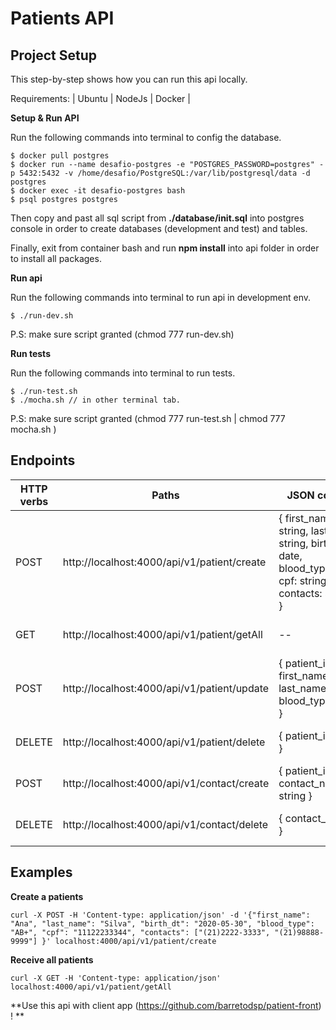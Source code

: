 # Patients API

## Project Setup
This step-by-step shows how you can run this api locally.

Requirements:  | Ubuntu | NodeJs | Docker | 

**Setup & Run API**

Run the following commands into terminal to config the database.


``` 
$ docker pull postgres
$ docker run --name desafio-postgres -e "POSTGRES_PASSWORD=postgres" -p 5432:5432 -v /home/desafio/PostgreSQL:/var/lib/postgresql/data -d postgres
$ docker exec -it desafio-postgres bash
$ psql postgres postgres

``` 
Then copy and past all sql script from **./database/init.sql** into postgres console in order to create databases (development and test) and tables.

Finally, exit from container bash and run **npm install** into api folder in order to install all packages.

**Run api**

Run the following commands into terminal to run api in development env.

``` 
$ ./run-dev.sh
``` 
P.S: make sure script granted (chmod 777 run-dev.sh) 

**Run tests**

Run the following commands into terminal to run tests.

``` 
$ ./run-test.sh
$ ./mocha.sh // in other terminal tab.
``` 
P.S: make sure script granted (chmod 777 run-test.sh | chmod 777 mocha.sh ) 


## Endpoints

| HTTP verbs  | Paths | JSON content | Used for
| ------------- | ------------- | ------------- | ------------- |
| POST  | http://localhost:4000/api/v1/patient/create  | { first_name: string, last_name: string, birth_dt: date, blood_type:string, cpf: string(11), contacts: string[] } | Create a patient |
| GET  | http://localhost:4000/api/v1/patient/getAll  | -- | Get a all patients |
| POST  | http://localhost:4000/api/v1/patient/update  |  { patient_id: uuid, first_name: string, last_name: string, blood_type:string } | Update a patient |
| DELETE  | http://localhost:4000/api/v1/patient/delete  | { patient_id: uuid } | Delete a patient |
| POST  | http://localhost:4000/api/v1/contact/create  | { patient_id: uuid, contact_number: string } | Create a contact |
| DELETE  | http://localhost:4000/api/v1/contact/delete  | { contact_id: uuid } | Delete a contact |

## Examples

**Create a patients**

```
curl -X POST -H 'Content-type: application/json' -d '{"first_name": "Ana", "last_name": "Silva", "birth_dt": "2020-05-30", "blood_type": "AB+", "cpf": "11122233344", "contacts": ["(21)2222-3333", "(21)98888-9999"] }' localhost:4000/api/v1/patient/create
```
**Receive all patients**

```
curl -X GET -H 'Content-type: application/json'  localhost:4000/api/v1/patient/getAll
```


**Use this api with client app (https://github.com/barretodsp/patient-front) ! **
